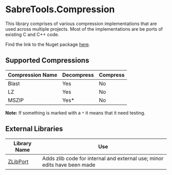 # SabreTools.Compression

This library comprises of various compression implementations that are used across multiple projects. Most of the implementations are be ports of existing C and C++ code.

Find the link to the Nuget package [here](https://www.nuget.org/packages/SabreTools.Compression).

## Supported Compressions

| Compression Name | Decompress | Compress |
| --- | --- | --- |
| Blast | Yes | No |
| LZ | Yes | No |
| MSZIP | Yes* | No |

**Note:** If something is marked with a `*` it means that it need testing.

## External Libraries

| Library Name | Use |
| --- | ---|
| [ZLibPort](https://github.com/Nanook/zlib-C-To-CSharp-Port) | Adds zlib code for internal and external use; minor edits have been made |
